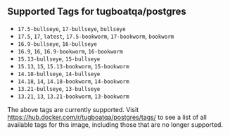 ## Supported Tags for tugboatqa/postgres

* `17.5-bullseye`, `17-bullseye`, `bullseye`
* `17.5`, `17`, `latest`, `17.5-bookworm`, `17-bookworm`, `bookworm`
* `16.9-bullseye`, `16-bullseye`
* `16.9`, `16`, `16.9-bookworm`, `16-bookworm`
* `15.13-bullseye`, `15-bullseye`
* `15.13`, `15`, `15.13-bookworm`, `15-bookworm`
* `14.18-bullseye`, `14-bullseye`
* `14.18`, `14`, `14.18-bookworm`, `14-bookworm`
* `13.21-bullseye`, `13-bullseye`
* `13.21`, `13`, `13.21-bookworm`, `13-bookworm`

The above tags are currently supported. Visit https://hub.docker.com/r/tugboatqa/postgres/tags/ to see a list of all available tags for this image, including those that are no longer supported.
